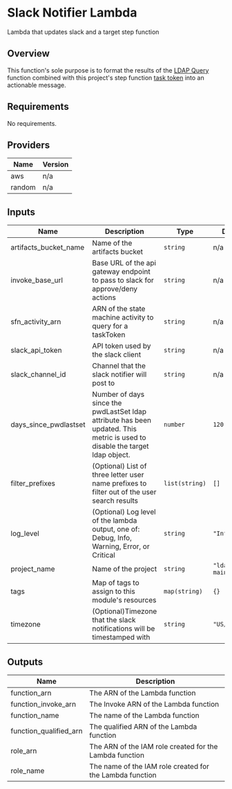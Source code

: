 # Slack Notifier Lambda

Lambda that updates slack and a target step function

## Overview

This function's sole purpose is to format the results of the [LDAP Query](/modules/lambda_functions/ldap_query) function combined with this project's step function [task token](https://docs.aws.amazon.com/step-functions/latest/dg/connect-to-resource.html#connect-wait-token) into an actionable message.

<!-- BEGIN TFDOCS -->
## Requirements

No requirements.

## Providers

| Name | Version |
|------|---------|
| aws | n/a |
| random | n/a |

## Inputs

| Name | Description | Type | Default | Required |
|------|-------------|------|---------|:--------:|
| artifacts\_bucket\_name | Name of the artifacts bucket | `string` | n/a | yes |
| invoke\_base\_url | Base URL of the api gateway endpoint to pass to slack for approve/deny actions | `string` | n/a | yes |
| sfn\_activity\_arn | ARN of the state machine activity to query for a taskToken | `string` | n/a | yes |
| slack\_api\_token | API token used by the slack client | `string` | n/a | yes |
| slack\_channel\_id | Channel that the slack notifier will post to | `string` | n/a | yes |
| days\_since\_pwdlastset | Number of days since the pwdLastSet ldap attribute has been updated. This metric is used to disable the target ldap object. | `number` | `120` | no |
| filter\_prefixes | (Optional) List of three letter user name prefixes to filter out of the user search results | `list(string)` | `[]` | no |
| log\_level | (Optional) Log level of the lambda output, one of: Debug, Info, Warning, Error, or Critical | `string` | `"Info"` | no |
| project\_name | Name of the project | `string` | `"ldap-maintainer"` | no |
| tags | Map of tags to assign to this module's resources | `map(string)` | `{}` | no |
| timezone | (Optional)Timezone that the slack notifications will be timestamped with | `string` | `"US/Eastern"` | no |

## Outputs

| Name | Description |
|------|-------------|
| function\_arn | The ARN of the Lambda function |
| function\_invoke\_arn | The Invoke ARN of the Lambda function |
| function\_name | The name of the Lambda function |
| function\_qualified\_arn | The qualified ARN of the Lambda function |
| role\_arn | The ARN of the IAM role created for the Lambda function |
| role\_name | The name of the IAM role created for the Lambda function |

<!-- END TFDOCS -->
